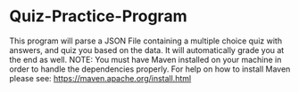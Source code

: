 # Quiz-Practice-Program
This program will parse a JSON File containing a multiple choice quiz with answers, and quiz you based on the data. It will automatically grade you at the end as well.
NOTE: You must have Maven installed on your machine in order to handle the dependencies properly.
      For help on how to install Maven please see: https://maven.apache.org/install.html
